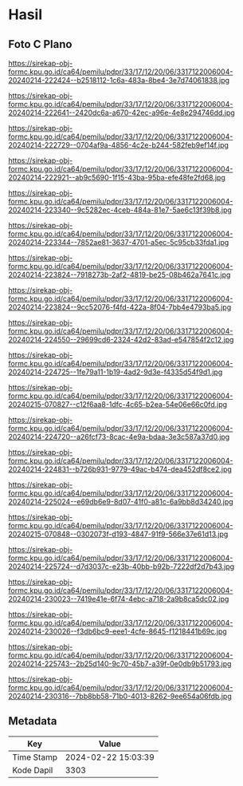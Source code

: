 # Hasil

## Foto C Plano

https://sirekap-obj-formc.kpu.go.id/ca64/pemilu/pdpr/33/17/12/20/06/3317122006004-20240214-222424--b2518112-1c6a-483a-8be4-3e7d74061838.jpg

https://sirekap-obj-formc.kpu.go.id/ca64/pemilu/pdpr/33/17/12/20/06/3317122006004-20240214-222641--2420dc6a-a670-42ec-a96e-4e8e294746dd.jpg

https://sirekap-obj-formc.kpu.go.id/ca64/pemilu/pdpr/33/17/12/20/06/3317122006004-20240214-222729--0704af9a-4856-4c2e-b244-582feb9ef14f.jpg

https://sirekap-obj-formc.kpu.go.id/ca64/pemilu/pdpr/33/17/12/20/06/3317122006004-20240214-222921--ab9c5690-1f15-43ba-95ba-efe48fe2fd68.jpg

https://sirekap-obj-formc.kpu.go.id/ca64/pemilu/pdpr/33/17/12/20/06/3317122006004-20240214-223340--9c5282ec-4ceb-484a-81e7-5ae6c13f39b8.jpg

https://sirekap-obj-formc.kpu.go.id/ca64/pemilu/pdpr/33/17/12/20/06/3317122006004-20240214-223344--7852ae81-3637-4701-a5ec-5c95cb33fda1.jpg

https://sirekap-obj-formc.kpu.go.id/ca64/pemilu/pdpr/33/17/12/20/06/3317122006004-20240214-223824--7918273b-2af2-4819-be25-08b462a7641c.jpg

https://sirekap-obj-formc.kpu.go.id/ca64/pemilu/pdpr/33/17/12/20/06/3317122006004-20240214-223824--9cc52076-f4fd-422a-8f04-7bb4e4793ba5.jpg

https://sirekap-obj-formc.kpu.go.id/ca64/pemilu/pdpr/33/17/12/20/06/3317122006004-20240214-224550--29699cd6-2324-42d2-83ad-e547854f2c12.jpg

https://sirekap-obj-formc.kpu.go.id/ca64/pemilu/pdpr/33/17/12/20/06/3317122006004-20240214-224725--1fe79a11-1b19-4ad2-9d3e-f4335d54f9d1.jpg

https://sirekap-obj-formc.kpu.go.id/ca64/pemilu/pdpr/33/17/12/20/06/3317122006004-20240215-070827--c12f6aa8-1dfc-4c65-b2ea-54e06e66c0fd.jpg

https://sirekap-obj-formc.kpu.go.id/ca64/pemilu/pdpr/33/17/12/20/06/3317122006004-20240214-224720--a26fcf73-8cac-4e9a-bdaa-3e3c587a37d0.jpg

https://sirekap-obj-formc.kpu.go.id/ca64/pemilu/pdpr/33/17/12/20/06/3317122006004-20240214-224831--b726b931-9779-49ac-b474-dea452df8ce2.jpg

https://sirekap-obj-formc.kpu.go.id/ca64/pemilu/pdpr/33/17/12/20/06/3317122006004-20240214-225024--e69db6e9-8d07-41f0-a81c-6a9bb8d34240.jpg

https://sirekap-obj-formc.kpu.go.id/ca64/pemilu/pdpr/33/17/12/20/06/3317122006004-20240215-070848--0302073f-d193-4847-91f9-566e37e61d13.jpg

https://sirekap-obj-formc.kpu.go.id/ca64/pemilu/pdpr/33/17/12/20/06/3317122006004-20240214-225724--d7d3037c-e23b-40bb-b92b-7222df2d7b43.jpg

https://sirekap-obj-formc.kpu.go.id/ca64/pemilu/pdpr/33/17/12/20/06/3317122006004-20240214-230023--7419e41e-6f74-4ebc-a718-2a9b8ca5dc02.jpg

https://sirekap-obj-formc.kpu.go.id/ca64/pemilu/pdpr/33/17/12/20/06/3317122006004-20240214-230026--f3db6bc9-eee1-4cfe-8645-f1218441b69c.jpg

https://sirekap-obj-formc.kpu.go.id/ca64/pemilu/pdpr/33/17/12/20/06/3317122006004-20240214-225743--2b25d140-9c70-45b7-a39f-0e0db9b51793.jpg

https://sirekap-obj-formc.kpu.go.id/ca64/pemilu/pdpr/33/17/12/20/06/3317122006004-20240214-230316--7bb8bb58-71b0-4013-8262-9ee654a06fdb.jpg


## Metadata

| Key        | Value               |
| ---------- | ------------------- |
| Time Stamp | 2024-02-22 15:03:39 |
| Kode Dapil | 3303                |



